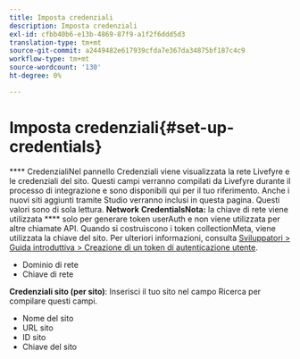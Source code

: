 ```yaml
---
title: Imposta credenziali
description: Imposta credenziali
exl-id: cfbb40b6-e13b-4869-87f9-a1f2f6ddd5d3
translation-type: tm+mt
source-git-commit: a2449482e617939cfda7e367da34875bf187c4c9
workflow-type: tm+mt
source-wordcount: '130'
ht-degree: 0%

---
```


# Imposta credenziali{#set-up-credentials}

**** CredenzialiNel pannello Credenziali viene visualizzata la rete Livefyre e le credenziali del sito. Questi campi verranno compilati da Livefyre durante il processo di integrazione e sono disponibili qui per il tuo riferimento. Anche i nuovi siti aggiunti tramite Studio verranno inclusi in questa pagina. Questi valori sono di sola lettura.
**Network** **CredentialsNota:** la chiave di rete viene utilizzata  **** solo per generare token userAuth e non viene utilizzata per altre chiamate API. Quando si costruiscono i token collectionMeta, viene utilizzata la chiave del sito. Per ulteriori informazioni, consulta [Sviluppatori > Guida introduttiva > Creazione di un token di autenticazione utente](https://answers.livefyre.com/developers/getting-started/tokens/auth/).

* Dominio di rete
* Chiave di rete

**Credenziali sito (per sito)**: Inserisci il tuo sito nel campo Ricerca per compilare questi campi.

* Nome del sito
* URL sito
* ID sito
* Chiave del sito
